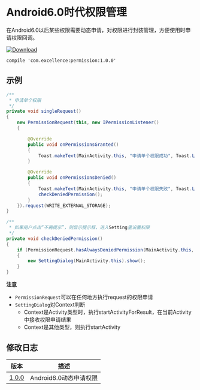 # Android6.0时代权限管理

在Android6.0以后某些权限需要动态申请，对权限进行封装管理，方便使用时申请权限回调。


[![Download][icon_download]][download]

```
compile 'com.excellence:permission:1.0.0'
```

## 示例

```java
/**
 * 申请单个权限
 */
private void singleRequest()
{
    new PermissionRequest(this, new IPermissionListener()
    {

        @Override
        public void onPermissionsGranted()
        {
            Toast.makeText(MainActivity.this, "申请单个权限成功", Toast.LENGTH_SHORT).show();
        }

        @Override
        public void onPermissionsDenied()
        {
            Toast.makeText(MainActivity.this, "申请单个权限失败", Toast.LENGTH_SHORT).show();
            checkDeniedPermission();
        }
    }).request(WRITE_EXTERNAL_STORAGE);
}

/**
 * 如果用户点击“不再提示”，则显示提示框，进入Setting里设置权限
 */
private void checkDeniedPermission()
{
    if (PermissionRequest.hasAlwaysDeniedPermission(MainActivity.this, WRITE_EXTERNAL_STORAGE))
    {
        new SettingDialog(MainActivity.this).show();
    }
}
```

**注意**

* `PermissionRequest`可以在任何地方执行request的权限申请
* `SettingDialog`对Context判断
    * Context是Activity类型时，执行startActivityForResult，在当前Activity中接收权限申请结果
    * Context是其他类型，则执行startActivity

## 修改日志
| 版本 | 描述 |
| --- | ---- |
| [1.0.0][permission1.0.0] | Android6.0动态申请权限 |

<!-- 网站链接 -->

[download]:https://bintray.com/veizhang/maven/permission/_latestVersion "Latest version"

<!-- 图片链接 -->

[icon_download]:https://api.bintray.com/packages/veizhang/maven/permission/images/download.svg

<!-- 版本 -->

[permission1.0.0]:https://bintray.com/veizhang/maven/permission/1.0.0